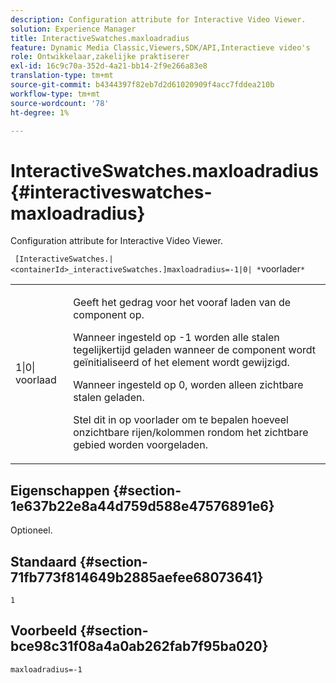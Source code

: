 ```yaml
---
description: Configuration attribute for Interactive Video Viewer.
solution: Experience Manager
title: InteractiveSwatches.maxloadradius
feature: Dynamic Media Classic,Viewers,SDK/API,Interactieve video's
role: Ontwikkelaar,zakelijke praktiserer
exl-id: 16c9c70a-352d-4a21-bb14-2f9e266a83e8
translation-type: tm+mt
source-git-commit: b4344397f82eb7d2d61020909f4acc7fddea210b
workflow-type: tm+mt
source-wordcount: '78'
ht-degree: 1%

---
```


# InteractiveSwatches.maxloadradius{#interactiveswatches-maxloadradius}

Configuration attribute for Interactive Video Viewer.

` [InteractiveSwatches.|<containerId>_interactiveSwatches.]maxloadradius=-1|0| *`voorlader`*`

<table id="table_441553CD34C94A58A9D7CBF772DEDDB6"> 
 <tbody> 
  <tr> 
   <td colname="col1"> <p> <span class="codeph">1|0|<span class="varname"> voorlaad</span></span> </p> </td> 
   <td colname="col2"> <p> Geeft het gedrag voor het vooraf laden van de component op. </p> <p>Wanneer ingesteld op <span class="codeph"> -1</span> worden alle stalen tegelijkertijd geladen wanneer de component wordt geïnitialiseerd of het element wordt gewijzigd. </p> <p>Wanneer ingesteld op <span class="codeph"> 0</span>, worden alleen zichtbare stalen geladen. </p> <p>Stel dit in op <span class="codeph"><span class="varname"> voorlader</span></span> om te bepalen hoeveel onzichtbare rijen/kolommen rondom het zichtbare gebied worden voorgeladen. </p> </td> 
  </tr> 
 </tbody> 
</table>

## Eigenschappen {#section-1e637b22e8a44d759d588e47576891e6}

Optioneel.

## Standaard {#section-71fb773f814649b2885aefee68073641}

`1`

## Voorbeeld {#section-bce98c31f08a4a0ab262fab7f95ba020}

```
maxloadradius=-1
```
